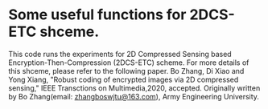 # Some useful functions for 2DCS-ETC shceme.
This code runs the experiments for 2D Compressed Sensing based Encryption-Then-Compression (2DCS-ETC) scheme. For more details of this shceme, please refer to the following paper.
Bo Zhang, Di Xiao and Yong Xiang, "Robust coding of encrypted images via 2D compressed sensing," IEEE Transctions on Multimedia,2020, accepted.
Originally written by Bo Zhang(email: zhangboswjtu@163.com), Army Engineering University. 
